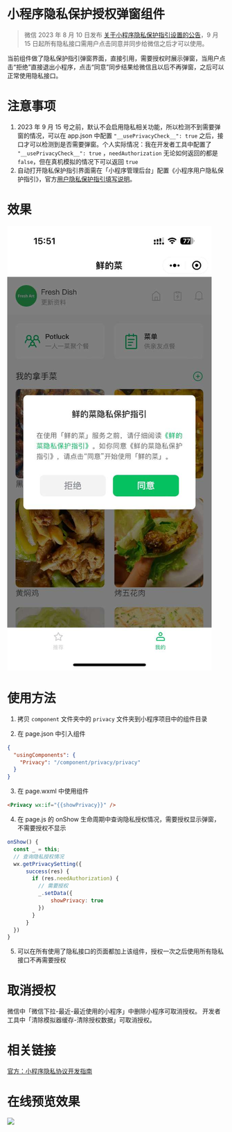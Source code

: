 # 小程序隐私保护授权弹窗组件

> 微信 2023 年 8 月 10 日发布 [关于小程序隐私保护指引设置的公告](https://developers.weixin.qq.com/community/develop/doc/00042e3ef54940ce8520e38db61801)，9 月 15 日起所有隐私接口需用户点击同意并同步给微信之后才可以使用。

当前组件做了隐私保护指引弹窗界面，直接引用，需要授权时展示弹窗，当用户点击“拒绝”直接退出小程序，点击“同意”同步结果给微信且以后不再弹窗，之后可以正常使用隐私接口。

# 注意事项

1. 2023 年 9 月 15 号之前，默认不会启用隐私相关功能，所以检测不到需要弹窗的情况，可以在 app.json 中配置 `"__usePrivacyCheck__": true` 之后，接口才可以检测到是否需要弹窗。个人实际情况：我在开发者工具中配置了 `"__usePrivacyCheck__": true` ，`needAuthorization` 无论如何返回的都是 `false`，但在真机模拟的情况下可以返回 `true`
2. 自动打开隐私保护指引界面需在「小程序管理后台」配置《小程序用户隐私保护指引》，官方[用户隐私保护指引填写说明](https://developers.weixin.qq.com/miniprogram/dev/framework/user-privacy/)。

# 效果

![](/img/demo.jpg)

# 使用方法

1. 拷贝 `component` 文件夹中的 `privacy` 文件夹到小程序项目中的组件目录

2. 在 page.json 中引入组件

```json
{
  "usingComponents": {
    "Privacy": "/component/privacy/privacy"
  }
}
```

3. 在 page.wxml 中使用组件

```html
<Privacy wx:if="{{showPrivacy}}" />
```

4. 在 page.js 的 onShow 生命周期中查询隐私授权情况，需要授权显示弹窗，不需要授权不显示

```js
onShow() {
  const _ = this;
  // 查询隐私授权情况
  wx.getPrivacySetting({
      success(res) {
        if (res.needAuthorization) {
          // 需要授权
          _.setData({
              showPrivacy: true
          })
        }
      }
  })
}
```

5. 可以在所有使用了隐私接口的页面都加上该组件，授权一次之后使用所有隐私接口不再需要授权

# 取消授权

微信中「微信下拉-最近-最近使用的小程序」中删除小程序可取消授权。
开发者工具中「清除模拟器缓存-清除授权数据」可取消授权。

# 相关链接

[官方：小程序隐私协议开发指南](https://developers.weixin.qq.com/miniprogram/dev/framework/user-privacy/PrivacyAuthorize.html)

# 在线预览效果

![](/img/qrcode.png)
